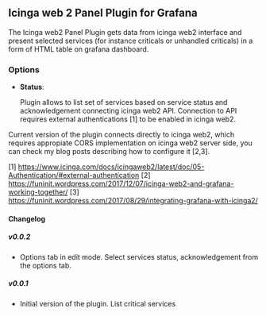 ## Icinga web 2 Panel Plugin for Grafana

The Icinga web2 Panel Plugin gets data from icinga web2 interface and present selected services (for instance criticals or unhandled criticals) in a form of HTML table on grafana dashboard.

### Options

- **Status**:

  Plugin allows to list set of services based on service status and acknowledgement connecting icinga web2 API. Connection to API requires external authentications [1] to be enabled in icinga web2. 

Current version of the plugin connects directly to icinga web2, which requires appropiate CORS implementation on icinga web2 server side, you can check my blog posts describing how to configure it [2,3].

[1] https://www.icinga.com/docs/icingaweb2/latest/doc/05-Authentication/#external-authentication
[2] https://funinit.wordpress.com/2017/12/07/icinga-web2-and-grafana-working-together/
[3] https://funinit.wordpress.com/2017/08/29/integrating-grafana-with-icinga2/

#### Changelog

##### v0.0.2

- Options tab in edit mode. Select services status, acknowledgement from the options tab. 

##### v0.0.1

- Initial version of the plugin. List critical services
